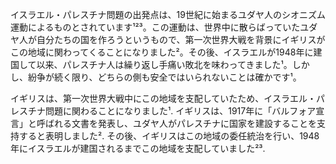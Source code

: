 イスラエル・パレスチナ問題の出発点は、19世紀に始まるユダヤ人のシオニズム運動によるものとされています¹²³。この運動は、世界中に散らばっていたユダヤ人が自分たちの国を作ろうというもので、第一次世界大戦を背景にイギリスがこの地域に関わってくることになりました²。その後、イスラエルが1948年に建国して以来、パレスチナ人は繰り返し手痛い敗北を味わってきました¹。しかし、紛争が続く限り、どちらの側も安全ではいられないことは確かです¹。

イギリスは、第一次世界大戦中にこの地域を支配していたため、イスラエル・パレスチナ問題に関わることになりました¹. イギリスは、1917年に「バルフォア宣言」と呼ばれる文書を発表し、ユダヤ人がパレスチナに国家を建設することを支持すると表明しました². その後、イギリスはこの地域の委任統治を行い、1948年にイスラエルが建国されるまでこの地域を支配していました²³.

